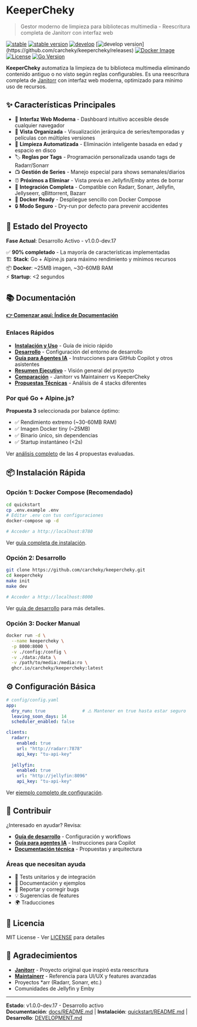 # KeeperCheky

> Gestor moderno de limpieza para bibliotecas multimedia - Reescritura completa de Janitorr con interfaz web

[![stable](https://img.shields.io/github/actions/workflow/status/carcheky/keepercheky/release.yml?branch=stable&label=stable&logo=github)](https://github.com/carcheky/keepercheky/actions/workflows/release.yml)
[![stable version](https://img.shields.io/github/v/release/carcheky/keepercheky?label=stable)](https://github.com/carcheky/keepercheky/releases)
[![develop](https://img.shields.io/github/actions/workflow/status/carcheky/keepercheky/release.yml?branch=develop&label=develop&logo=github)](https://github.com/carcheky/keepercheky/actions/workflows/release.yml)
[![develop version](https://img.shields.io/github/v/release/carcheky/keepercheky?include_prereleases&label=develop&filter=*-dev*)](https://github.com/carcheky/keepercheky/releases)
[![Docker Image](https://img.shields.io/badge/docker-ghcr.io-blue?logo=docker)](https://github.com/carcheky/keepercheky/pkgs/container/keepercheky)
[![License](https://img.shields.io/badge/license-MIT-blue)](LICENSE)
[![Go Version](https://img.shields.io/github/go-mod/go-version/carcheky/keepercheky)](go.mod)

**KeeperCheky** automatiza la limpieza de tu biblioteca multimedia eliminando contenido antiguo o no visto según reglas configurables. Es una reescritura completa de [Janitorr](https://github.com/Schaka/janitorr) con interfaz web moderna, optimizado para mínimo uso de recursos.

## ✨ Características Principales

- 🎨 **Interfaz Web Moderna** - Dashboard intuitivo accesible desde cualquier navegador
- 📁 **Vista Organizada** - Visualización jerárquica de series/temporadas y películas con múltiples versiones
- 🧹 **Limpieza Automatizada** - Eliminación inteligente basada en edad y espacio en disco
- 🏷️ **Reglas por Tags** - Programación personalizada usando tags de Radarr/Sonarr
- 📺 **Gestión de Series** - Manejo especial para shows semanales/diarios
- ⏰ **Próximos a Eliminar** - Vista previa en Jellyfin/Emby antes de borrar
- 🔗 **Integración Completa** - Compatible con Radarr, Sonarr, Jellyfin, Jellyseerr, qBittorrent, Bazarr
- 🐳 **Docker Ready** - Despliegue sencillo con Docker Compose
- 🔒 **Modo Seguro** - Dry-run por defecto para prevenir accidentes

## 🚀 Estado del Proyecto

**Fase Actual**: Desarrollo Activo - v1.0.0-dev.17

✅ **90% completado** - La mayoría de características implementadas  
🏗️ **Stack**: Go + Alpine.js para máximo rendimiento y mínimos recursos  
📦 **Docker**: ~25MB imagen, ~30-60MB RAM  
⚡ **Startup**: <2 segundos

## 📚 Documentación

**[👉 Comenzar aquí: Índice de Documentación](docs/README.md)**

### Enlaces Rápidos

- **[Instalación y Uso](quickstart/README.md)** - Guía de inicio rápido
- **[Desarrollo](DEVELOPMENT.md)** - Configuración del entorno de desarrollo
- **[Guía para Agentes IA](AGENTS.md)** - Instrucciones para GitHub Copilot y otros asistentes
- **[Resumen Ejecutivo](docs/RESUMEN_EJECUTIVO.md)** - Visión general del proyecto
- **[Comparación](docs/RESUMEN_COMPARATIVO.md)** - Janitorr vs Maintainerr vs KeeperCheky
- **[Propuestas Técnicas](docs/propuestas/)** - Análisis de 4 stacks diferentes

### Por qué Go + Alpine.js?

**Propuesta 3** seleccionada por balance óptimo:
- ✅ Rendimiento extremo (~30-60MB RAM)
- ✅ Imagen Docker tiny (~25MB)
- ✅ Binario único, sin dependencias
- ✅ Startup instantáneo (<2s)

Ver [análisis completo](docs/COMPARACION_Y_RECOMENDACIONES.md) de las 4 propuestas evaluadas.

## 📦 Instalación Rápida

### Opción 1: Docker Compose (Recomendado)

```bash
cd quickstart
cp .env.example .env
# Editar .env con tus configuraciones
docker-compose up -d

# Acceder a http://localhost:8780
```

Ver [guía completa de instalación](quickstart/README.md).

### Opción 2: Desarrollo

```bash
git clone https://github.com/carcheky/keepercheky.git
cd keepercheky
make init
make dev

# Acceder a http://localhost:8000
```

Ver [guía de desarrollo](DEVELOPMENT.md) para más detalles.

### Opción 3: Docker Manual

```bash
docker run -d \
  --name keepercheky \
  -p 8000:8000 \
  -v ./config:/config \
  -v ./data:/data \
  -v /path/to/media:/media:ro \
  ghcr.io/carcheky/keepercheky:latest
```

## ⚙️ Configuración Básica

```yaml
# config/config.yaml
app:
  dry_run: true              # ⚠️ Mantener en true hasta estar seguro
  leaving_soon_days: 14
  scheduler_enabled: false

clients:
  radarr:
    enabled: true
    url: "http://radarr:7878"
    api_key: "tu-api-key"
  
  jellyfin:
    enabled: true
    url: "http://jellyfin:8096"
    api_key: "tu-api-key"
```

Ver [ejemplo completo de configuración](.env.example).

## 🤝 Contribuir

¿Interesado en ayudar? Revisa:

- **[Guía de desarrollo](DEVELOPMENT.md)** - Configuración y workflows
- **[Guía para agentes IA](AGENTS.md)** - Instrucciones para Copilot
- **[Documentación técnica](docs/)** - Propuestas y arquitectura

### Áreas que necesitan ayuda

- 🧪 Tests unitarios y de integración
- 📝 Documentación y ejemplos
- 🐛 Reportar y corregir bugs
- 💡 Sugerencias de features
- 🌍 Traducciones

## 📝 Licencia

MIT License - Ver [LICENSE](LICENSE) para detalles

## 🙏 Agradecimientos

- **[Janitorr](https://github.com/Schaka/janitorr)** - Proyecto original que inspiró esta reescritura
- **[Maintainerr](https://github.com/jorenn92/Maintainerr)** - Referencia para UI/UX y features avanzadas
- Proyectos *arr (Radarr, Sonarr, etc.)
- Comunidades de Jellyfin y Emby

---

**Estado**: v1.0.0-dev.17 - Desarrollo activo  
**Documentación**: [docs/README.md](docs/README.md) | **Instalación**: [quickstart/README.md](quickstart/README.md) | **Desarrollo**: [DEVELOPMENT.md](DEVELOPMENT.md)


